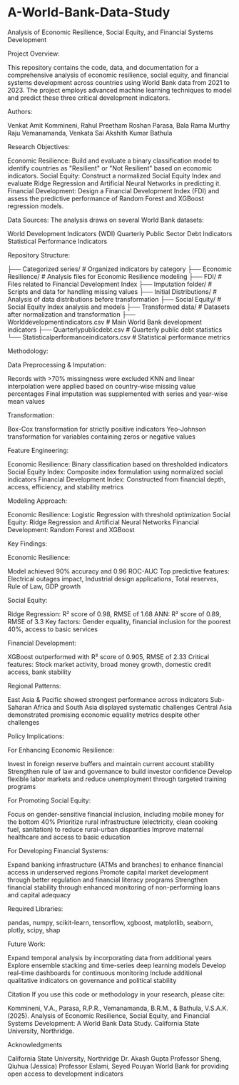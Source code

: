 # A-World-Bank-Data-Study
Analysis of Economic Resilience, Social Equity, and Financial Systems Development

Project Overview:

This repository contains the code, data, and documentation for a comprehensive analysis of economic resilience, social equity, and financial systems development across countries using World Bank data from 2021 to 2023. The project employs advanced machine learning techniques to model and predict these three critical development indicators.

Authors: 

Venkat Amit Kommineni,
Rahul Preetham Roshan Parasa,
Bala Rama Murthy Raju Vemanamanda,
Venkata Sai Akshith Kumar Bathula

Research Objectives:

Economic Resilience: Build and evaluate a binary classification model to identify countries as "Resilient" or "Not Resilient" based on economic indicators.
Social Equity: Construct a normalized Social Equity Index and evaluate Ridge Regression and Artificial Neural Networks in predicting it.
Financial Development: Design a Financial Development Index (FDI) and assess the predictive performance of Random Forest and XGBoost regression models.

Data Sources:
The analysis draws on several World Bank datasets:

World Development Indicators (WDI)
Quarterly Public Sector Debt Indicators
Statistical Performance Indicators

Repository Structure:

├── Categorized series/          # Organized indicators by category
├── Economic Resilience/         # Analysis files for Economic Resilience modeling
├── FDI/                         # Files related to Financial Development Index
├── Imputation folder/           # Scripts and data for handling missing values
├── Initial Distributions/       # Analysis of data distributions before transformation
├── Social Equity/               # Social Equity Index analysis and models
├── Transformed data/            # Datasets after normalization and transformation
├── Worlddevelopmentindicators.csv  # Main World Bank development indicators
├── Quarterlypublicdebt.csv      # Quarterly public debt statistics
└── Statisticalperformanceindicators.csv  # Statistical performance metrics

Methodology:

Data Preprocessing & Imputation:

Records with >70% missingness were excluded
KNN and linear interpolation were applied based on country-wise missing value percentages
Final imputation was supplemented with series and year-wise mean values

Transformation:

Box-Cox transformation for strictly positive indicators
Yeo-Johnson transformation for variables containing zeros or negative values

Feature Engineering:

Economic Resilience: Binary classification based on thresholded indicators
Social Equity Index: Composite index formulation using normalized social indicators
Financial Development Index: Constructed from financial depth, access, efficiency, and stability metrics

Modeling Approach:

Economic Resilience: Logistic Regression with threshold optimization
Social Equity: Ridge Regression and Artificial Neural Networks
Financial Development: Random Forest and XGBoost

Key Findings:

Economic Resilience:

Model achieved 90% accuracy and 0.96 ROC-AUC
Top predictive features: Electrical outages impact, Industrial design applications, Total reserves, Rule of Law, GDP growth


Social Equity:

Ridge Regression: R² score of 0.98, RMSE of 1.68
ANN: R² score of 0.89, RMSE of 3.3
Key factors: Gender equality, financial inclusion for the poorest 40%, access to basic services


Financial Development:

XGBoost outperformed with R² score of 0.905, RMSE of 2.33
Critical features: Stock market activity, broad money growth, domestic credit access, bank stability


Regional Patterns:

East Asia & Pacific showed strongest performance across indicators
Sub-Saharan Africa and South Asia displayed systematic challenges
Central Asia demonstrated promising economic equality metrics despite other challenges



Policy Implications: 

For Enhancing Economic Resilience:

Invest in foreign reserve buffers and maintain current account stability
Strengthen rule of law and governance to build investor confidence
Develop flexible labor markets and reduce unemployment through targeted training programs

For Promoting Social Equity:

Focus on gender-sensitive financial inclusion, including mobile money for the bottom 40%
Prioritize rural infrastructure (electricity, clean cooking fuel, sanitation) to reduce rural-urban disparities
Improve maternal healthcare and access to basic education

For Developing Financial Systems:

Expand banking infrastructure (ATMs and branches) to enhance financial access in underserved regions
Promote capital market development through better regulation and financial literacy programs
Strengthen financial stability through enhanced monitoring of non-performing loans and capital adequacy

Required Libraries:

pandas,
numpy,
scikit-learn,
tensorflow,
xgboost,
matplotlib,
seaborn,
plotly,
scipy,
shap

Future Work:

Expand temporal analysis by incorporating data from additional years
Explore ensemble stacking and time-series deep learning models
Develop real-time dashboards for continuous monitoring
Include additional qualitative indicators on governance and political stability

Citation
If you use this code or methodology in your research, please cite:

Kommineni, V.A., Parasa, R.P.R., Vemanamanda, B.R.M., & Bathula, V.S.A.K. (2025). 
Analysis of Economic Resilience, Social Equity, and Financial Systems Development: 
A World Bank Data Study. California State University, Northridge.

Acknowledgments

California State University, Northridge
Dr. Akash Gupta
Professor Sheng, Qiuhua (Jessica)
Professor Eslami, Seyed Pouyan
World Bank for providing open access to development indicators
